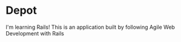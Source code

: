 # Depot
I'm learning Rails!
This is an application built by following Agile Web Development with Rails

